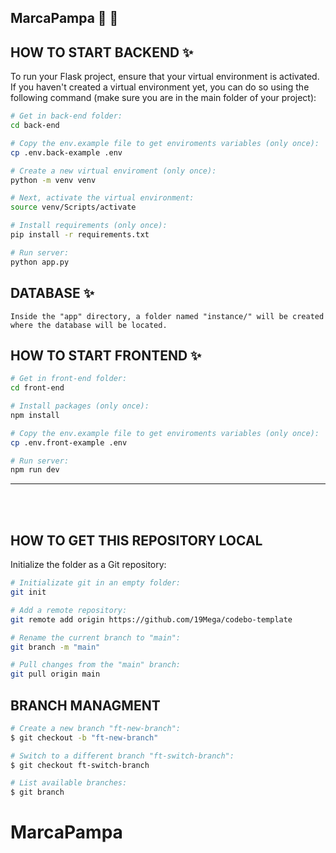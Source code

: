 ## MarcaPampa 📸 🌾

## HOW TO START BACKEND ✨

To run your Flask project, ensure that your virtual environment is activated. If you haven't created a virtual environment yet, you can do so using the following command (make sure you are in the main folder of your project):  

```bash
# Get in back-end folder:  
cd back-end  

# Copy the env.example file to get enviroments variables (only once):  
cp .env.back-example .env  

# Create a new virtual enviroment (only once):  
python -m venv venv  

# Next, activate the virtual environment:  
source venv/Scripts/activate  

# Install requirements (only once):  
pip install -r requirements.txt  

# Run server:  
python app.py  
```

## DATABASE ✨
```
Inside the "app" directory, a folder named "instance/" will be created where the database will be located.  
```

## HOW TO START FRONTEND ✨
```bash
# Get in front-end folder:  
cd front-end  

# Install packages (only once):  
npm install  

# Copy the env.example file to get enviroments variables (only once):  
cp .env.front-example .env  

# Run server:  
npm run dev  
```


<hr>
<br></br>

## **HOW TO GET THIS REPOSITORY LOCAL**
Initialize the folder as a Git repository:  
```bash
# Initializate git in an empty folder:  
git init  

# Add a remote repository:  
git remote add origin https://github.com/19Mega/codebo-template  

# Rename the current branch to "main":  
git branch -m "main"  

# Pull changes from the "main" branch:  
git pull origin main  
```

## BRANCH MANAGMENT

```bash
# Create a new branch "ft-new-branch":  
$ git checkout -b "ft-new-branch"  

# Switch to a different branch "ft-switch-branch":  
$ git checkout ft-switch-branch  

# List available branches:  
$ git branch  
```

# MarcaPampa
